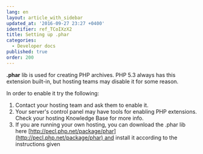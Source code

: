 ```yaml
---
lang: en
layout: article_with_sidebar
updated_at: '2016-09-27 23:27 +0400'
identifier: ref_TCoIXzX2
title: Setting up .phar
categories:
  - Developer docs
published: true
order: 200
---
```



**.phar** lib is used for creating PHP archives. PHP 5.3 always has this extension built-in, but hosting teams may disable it for some reason.

In order to enable it try the following:

1.  Contact your hosting team and ask them to enable it.
2.  Your server's control panel may have tools for enabling PHP extensions. Check your hosting Knowledge Base for more info.
3.  If you are running your own hosting, you can download the .phar lib here [http://pecl.php.net/package/phar](http://pecl.php.net/package/phar) and install it according to the instructions given
